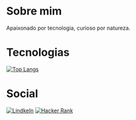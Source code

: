 # Sobre mim
Apaixonado por tecnologia, curioso por natureza.

# Tecnologias
[![Top Langs](https://github-readme-stats.vercel.app/api/top-langs/?username=gaiusfonseca)](https://github.com/anuraghazra/github-readme-stats)

# Social
[![LindkeIn](https://img.shields.io/badge/linkedin-%230077B5?style=for-the-badge)](https://www.linkedin.com/in/gaiusfonseca/)
[![Hacker Rank](https://img.shields.io/badge/hackerrank-%23303332?style=for-the-badge&logo=hackerrank)](https://www.hackerrank.com/profile/gaiusfonseca)